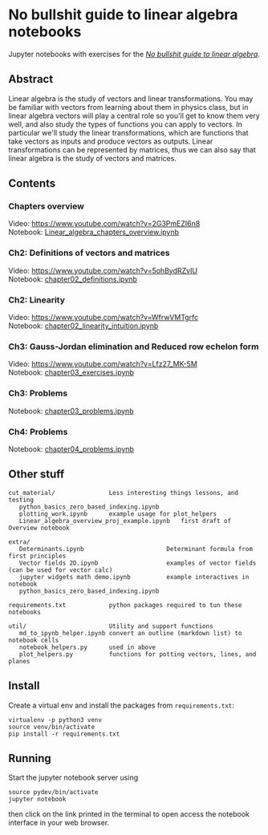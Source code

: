 No bullshit guide to linear algebra notebooks
=============================================

Jupyter notebooks with exercises for the [*No bullshit guide to linear algebra*](https://gum.co/noBSLA).

Abstract
--------
Linear algebra is the study of vectors and linear transformations.
You may be familiar with vectors from learning about them in physics class,
but in linear algebra vectors will play a central role so you'll get to know
them very well, and also study the types of functions you can apply to vectors.
In particular we'll study the linear transformations, which are functions that
take vectors as inputs and produce vectors as outputs.
Linear transformations can be represented by matrices, thus we can also say that
linear algebra is the study of vectors and matrices.


Contents
--------
### Chapters overview
Video: https://www.youtube.com/watch?v=2G3PmEZI6n8  
Notebook: [Linear_algebra_chapters_overview.ipynb](./Linear_algebra_chapters_overview.ipynb)

### Ch2: Definitions of vectors and matrices
Video: https://www.youtube.com/watch?v=5ohBydRZvIU  
Notebook: [chapter02_definitions.ipynb](./chapter02_definitions.ipynb)

### Ch2: Linearity
Video: https://www.youtube.com/watch?v=WfrwVMTgrfc  
Notebook: [chapter02_linearity_intuition.ipynb](./chapter02_linearity_intuition.ipynb)

### Ch3: Gauss-Jordan elimination and Reduced row echelon form
Video: https://www.youtube.com/watch?v=Lfz27_MK-5M  
Notebook: [chapter03_exercises.ipynb](./chapter03_exercises.ipynb)

### Ch3: Problems
Notebook: [chapter03_problems.ipynb](./chapter03_problems.ipynb)

### Ch4: Problems
Notebook: [chapter04_problems.ipynb](./chapter04_problems.ipynb)


Other stuff
-----------

    cut_material/               Less interesting things lessons, and testing
       python_basics_zero_based_indexing.ipynb
       plotting_work.ipynb      example usage for plot_helpers
       Linear_algebra_overview_proj_example.ipynb   first draft of Overview notebook

    extra/
       Determinants.ipynb                       Determinant formula from first principles
       Vector fields 2D.ipynb                   examples of vector fields (can be used for vector calc)
       jupyter widgets math demo.ipynb          example interactives in notebook
       python_basics_zero_based_indexing.ipynb  

    requirements.txt            python packages required to tun these notebooks

    util/                       Utility and support functions
       md_to_ipynb_helper.ipynb convert an outline (markdown list) to notebook cells
       notebook_helpers.py      used in above
       plot_helpers.py          functions for potting vectors, lines, and planes



Install
-------
Create a virtual env and install the packages from `requirements.txt`:

    virtualenv -p python3 venv
    source venv/bin/activate
    pip install -r requirements.txt


Running
-------
Start the jupyter notebook server using

    source pydev/bin/activate
    jupyter notebook

then click on the link printed in the terminal to open access
the notebook interface in your web browser.
